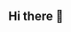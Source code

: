 ## Hi there 👋

<!--
**amylynmiller/amylynmiller** is a ✨ _special_ ✨ repository because its `README.md` (this file) appears on your GitHub profile.

Here are some ideas to get you started:

- I am a Political Science Student Minoring in Computer Science and Pre Law! 
- I am interested in National Security and Intelligence
